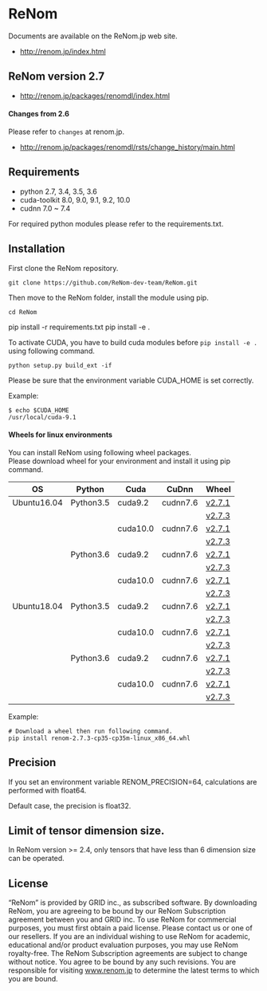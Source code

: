 # ReNom

Documents are available on the ReNom.jp web site.

- http://renom.jp/index.html

## ReNom version 2.7

- http://renom.jp/packages/renomdl/index.html

#### Changes from 2.6

Please refer to `changes` at renom.jp.

- http://renom.jp/packages/renomdl/rsts/change_history/main.html


## Requirements

- python 2.7, 3.4, 3.5, 3.6
- cuda-toolkit 8.0, 9.0, 9.1, 9.2, 10.0
- cudnn 7.0 ~ 7.4

For required python modules please refer to the requirements.txt.

## Installation

First clone the ReNom repository.

	git clone https://github.com/ReNom-dev-team/ReNom.git

Then move to the ReNom folder, install the module using pip.

	cd ReNom
  pip install -r requirements.txt
	pip install -e .

To activate CUDA, you have to build cuda modules before `pip install -e .` 
using following command.

    python setup.py build_ext -if

Please be sure that the environment variable CUDA_HOME is set correctly.

Example:

	$ echo $CUDA_HOME
	/usr/local/cuda-9.1
	
#### Wheels for linux environments

You can install ReNom using following wheel packages.  
Please download wheel for your environment and install it using pip command.

|   OS      |Python   |Cuda    |CuDnn   | Wheel |
|-----------|---------|--------|--------|-------|
|Ubuntu16.04|Python3.5|cuda9.2 |cudnn7.6|[v2.7.1](https://renom.jp/docs/downloads/wheels/renom_dl/ubuntu1604/python3.5/cuda9.2/cudnn7.6.2.24/ReNom2.7.1/renom-2.7.1-cp35-cp35m-linux_x86_64.whl)|
|           |         |        |        |[v2.7.3](https://renom.jp/docs/downloads/wheels/renom_dl/ubuntu1604/python3.5/cuda9.2/cudnn7.6.2.24/ReNom2.7.3/renom-2.7.3-cp35-cp35m-linux_x86_64.whl)|
|           |         |cuda10.0|cudnn7.6|[v2.7.1](https://renom.jp/docs/downloads/wheels/renom_dl/ubuntu1604/python3.5/cuda10.0/cudnn7.6.2.24/ReNom2.7.1/renom-2.7.1-cp35-cp35m-linux_x86_64.whl)|
|           |         |        |        |[v2.7.3](https://renom.jp/docs/downloads/wheels/renom_dl/ubuntu1604/python3.5/cuda10.0/cudnn7.6.2.24/ReNom2.7.3/renom-2.7.3-cp35-cp35m-linux_x86_64.whl)|
|           |Python3.6|cuda9.2 |cudnn7.6|[v2.7.1](https://renom.jp/docs/downloads/wheels/renom_dl/ubuntu1604/python3.6/cuda9.2/cudnn7.6.2.24/ReNom2.7.1/renom-2.7.1-cp36-cp36m-linux_x86_64.whl)|
|           |         |        |        |[v2.7.3](https://renom.jp/docs/downloads/wheels/renom_dl/ubuntu1604/python3.6/cuda9.2/cudnn7.6.2.24/ReNom2.7.3/renom-2.7.3-cp36-cp36m-linux_x86_64.whl)|
|           |         |cuda10.0|cudnn7.6|[v2.7.1](https://renom.jp/docs/downloads/wheels/renom_dl/ubuntu1604/python3.6/cuda10.0/cudnn7.6.2.24/ReNom2.7.1/renom-2.7.1-cp36-cp36m-linux_x86_64.whl)|
|           |         |        |        |[v2.7.3](https://renom.jp/docs/downloads/wheels/renom_dl/ubuntu1604/python3.6/cuda10.0/cudnn7.6.2.24/ReNom2.7.3/renom-2.7.3-cp36-cp36m-linux_x86_64.whl)|
|Ubuntu18.04|Python3.5|cuda9.2 |cudnn7.6|[v2.7.1](https://renom.jp/docs/downloads/wheels/renom_dl/ubuntu1804/python3.5/cuda9.2/cudnn7.6.2.24/ReNom2.7.1/renom-2.7.1-cp35-cp35m-linux_x86_64.whl)|
|           |         |        |        |[v2.7.3](https://renom.jp/docs/downloads/wheels/renom_dl/ubuntu1804/python3.5/cuda9.2/cudnn7.6.2.24/ReNom2.7.3/renom-2.7.3-cp35-cp35m-linux_x86_64.whl)|
|           |         |cuda10.0|cudnn7.6|[v2.7.1](https://renom.jp/docs/downloads/wheels/renom_dl/ubuntu1804/python3.5/cuda10.0/cudnn7.6.2.24/ReNom2.7.1/renom-2.7.1-cp35-cp35m-linux_x86_64.whl)|
|           |         |        |        |[v2.7.3](https://renom.jp/docs/downloads/wheels/renom_dl/ubuntu1804/python3.5/cuda10.0/cudnn7.6.2.24/ReNom2.7.3/renom-2.7.3-cp35-cp35m-linux_x86_64.whl)|
|           |Python3.6|cuda9.2 |cudnn7.6|[v2.7.1](https://renom.jp/docs/downloads/wheels/renom_dl/ubuntu1804/python3.6/cuda9.2/cudnn7.6.2.24/ReNom2.7.1/renom-2.7.1-cp36-cp36m-linux_x86_64.whl)|
|           |         |        |        |[v2.7.3](https://renom.jp/docs/downloads/wheels/renom_dl/ubuntu1804/python3.6/cuda9.2/cudnn7.6.2.24/ReNom2.7.3/renom-2.7.3-cp36-cp36m-linux_x86_64.whl)|
|           |         |cuda10.0|cudnn7.6|[v2.7.1](https://renom.jp/docs/downloads/wheels/renom_dl/ubuntu1804/python3.6/cuda10.0/cudnn7.6.2.24/ReNom2.7.1/renom-2.7.1-cp36-cp36m-linux_x86_64.whl)|
|           |         |        |        |[v2.7.3](https://renom.jp/docs/downloads/wheels/renom_dl/ubuntu1804/python3.6/cuda10.0/cudnn7.6.2.24/ReNom2.7.3/renom-2.7.3-cp36-cp36m-linux_x86_64.whl)|


Example: 

    # Download a wheel then run following command.
    pip install renom-2.7.3-cp35-cp35m-linux_x86_64.whl


## Precision

If you set an environment variable RENOM_PRECISION=64, 
calculations are performed with float64.

Default case, the precision is float32.

## Limit of tensor dimension size.
In ReNom version >= 2.4, only tensors that have less than 6 dimension size can be operated.


## License

“ReNom” is provided by GRID inc., as subscribed software.  By downloading ReNom, you are agreeing to be bound by our ReNom Subscription agreement between you and GRID inc.
To use ReNom for commercial purposes, you must first obtain a paid license. Please contact us or one of our resellers.  If you are an individual wishing to use ReNom for academic, educational and/or product evaluation purposes, you may use ReNom royalty-free.
The ReNom Subscription agreements are subject to change without notice. You agree to be bound by any such revisions. You are responsible for visiting www.renom.jp to determine the latest terms to which you are bound.
